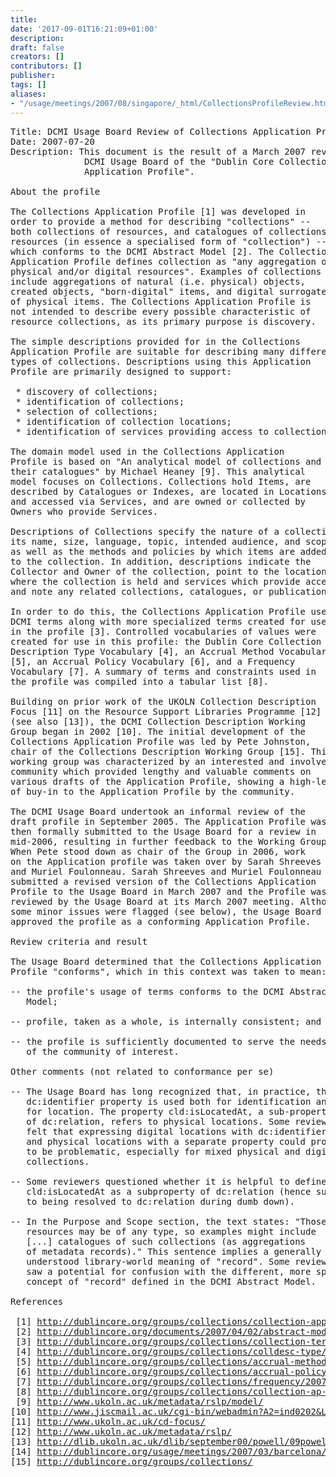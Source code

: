 ```yaml
---
title: 
date: '2017-09-01T16:21:09+01:00'
description: 
draft: false
creators: []
contributors: []
publisher: 
tags: []
aliases:
- "/usage/meetings/2007/08/singapore/_html/CollectionsProfileReview.html"
---
```


<pre>
Title: DCMI Usage Board Review of Collections Application Profile
Date: 2007-07-20
Description: This document is the result of a March 2007 review by the 
              DCMI Usage Board of the "Dublin Core Collections
              Application Profile".

About the profile

The Collections Application Profile [1] was developed in
order to provide a method for describing "collections" --
both collections of resources, and catalogues of collections of
resources (in essence a specialised form of "collection") --
which conforms to the DCMI Abstract Model [2]. The Collections
Application Profile defines collection as "any aggregation of
physical and/or digital resources". Examples of collections
include aggregations of natural (i.e. physical) objects,
created objects, "born-digital" items, and digital surrogates
of physical items. The Collections Application Profile is
not intended to describe every possible characteristic of
resource collections, as its primary purpose is discovery.

The simple descriptions provided for in the Collections
Application Profile are suitable for describing many different
types of collections. Descriptions using this Application
Profile are primarily designed to support:

 * discovery of collections;
 * identification of collections;
 * selection of collections;
 * identification of collection locations;
 * identification of services providing access to collections.

The domain model used in the Collections Application
Profile is based on "An analytical model of collections and
their catalogues" by Michael Heaney [9]. This analytical
model focuses on Collections. Collections hold Items, are
described by Catalogues or Indexes, are located in Locations
and accessed via Services, and are owned or collected by
Owners who provide Services.

Descriptions of Collections specify the nature of a collection,
its name, size, language, topic, intended audience, and scope,
as well as the methods and policies by which items are added
to the collection. In addition, descriptions indicate the
Collector and Owner of the collection, point to the location
where the collection is held and services which provide access,
and note any related collections, catalogues, or publications.

In order to do this, the Collections Application Profile uses
DCMI terms along with more specialized terms created for use
in the profile [3]. Controlled vocabularies of values were
created for use in this profile: the Dublin Core Collection
Description Type Vocabulary [4], an Accrual Method Vocabulary
[5], an Accrual Policy Vocabulary [6], and a Frequency
Vocabulary [7]. A summary of terms and constraints used in
the profile was compiled into a tabular list [8].

Building on prior work of the UKOLN Collection Description
Focus [11] on the Resource Support Libraries Programme [12]
(see also [13]), the DCMI Collection Description Working
Group began in 2002 [10]. The initial development of the
Collections Application Profile was led by Pete Johnston,
chair of the Collections Description Working Group [15]. This
working group was characterized by an interested and involved
community which provided lengthy and valuable comments on
various drafts of the Application Profile, showing a high-level
of buy-in to the Application Profile by the community.

The DCMI Usage Board undertook an informal review of the
draft profile in September 2005. The Application Profile was
then formally submitted to the Usage Board for a review in
mid-2006, resulting in further feedback to the Working Group.
When Pete stood down as chair of the Group in 2006, work
on the Application profile was taken over by Sarah Shreeves
and Muriel Foulonneau. Sarah Shreeves and Muriel Foulonneau
submitted a revised version of the Collections Application
Profile to the Usage Board in March 2007 and the Profile was
reviewed by the Usage Board at its March 2007 meeting. Although
some minor issues were flagged (see below), the Usage Board
approved the profile as a conforming Application Profile.

Review criteria and result

The Usage Board determined that the Collections Application
Profile "conforms", which in this context was taken to mean:

-- the profile's usage of terms conforms to the DCMI Abstract
   Model;

-- profile, taken as a whole, is internally consistent; and

-- the profile is sufficiently documented to serve the needs
   of the community of interest.

Other comments (not related to conformance per se)

-- The Usage Board has long recognized that, in practice, the
   dc:identifier property is used both for identification and
   for location. The property cld:isLocatedAt, a sub-property
   of dc:relation, refers to physical locations. Some reviewers
   felt that expressing digital locations with dc:identifier
   and physical locations with a separate property could prove
   to be problematic, especially for mixed physical and digital
   collections.

-- Some reviewers questioned whether it is helpful to define
   cld:isLocatedAt as a subproperty of dc:relation (hence subject
   to being resolved to dc:relation during dumb down).

-- In the Purpose and Scope section, the text states: "Those
   resources may be of any type, so examples might include
   [...] catalogues of such collections (as aggregations
   of metadata records)." This sentence implies a generally
   understood library-world meaning of "record". Some reviewers
   saw a potential for confusion with the different, more specific
   concept of "record" defined in the DCMI Abstract Model.

References

 [1] <a href="http://dublincore.org/groups/collections/collection-application-profile/2007-03-09/">http://dublincore.org/groups/collections/collection-application-profile/2007-03-09/</a>
 [2] <a href="http://dublincore.org/documents/2007/04/02/abstract-model/">http://dublincore.org/documents/2007/04/02/abstract-model/</a>
 [3] <a href="http://dublincore.org/groups/collections/collection-terms/2007-03-09/">http://dublincore.org/groups/collections/collection-terms/2007-03-09/</a>
 [4] <a href="http://dublincore.org/groups/collections/colldesc-type/2007-03-09/">http://dublincore.org/groups/collections/colldesc-type/2007-03-09/</a>
 [5] <a href="http://dublincore.org/groups/collections/accrual-method/2007-03-09/">http://dublincore.org/groups/collections/accrual-method/2007-03-09/</a>
 [6] <a href="http://dublincore.org/groups/collections/accrual-policy/2007-03-09/">http://dublincore.org/groups/collections/accrual-policy/2007-03-09/</a>
 [7] <a href="http://dublincore.org/groups/collections/frequency/2007-03-09/">http://dublincore.org/groups/collections/frequency/2007-03-09/</a>
 [8] <a href="http://dublincore.org/groups/collections/collection-ap-summary/2007-03-09/">http://dublincore.org/groups/collections/collection-ap-summary/2007-03-09/</a>
 [9] <a href="http://www.ukoln.ac.uk/metadata/rslp/model/">http://www.ukoln.ac.uk/metadata/rslp/model/</a>
[10] <a href="http://www.jiscmail.ac.uk/cgi-bin/webadmin?A2=ind0202&amp;L=dc-collections&amp;P=60">http://www.jiscmail.ac.uk/cgi-bin/webadmin?A2=ind0202&amp;L=dc-collections&amp;P=60</a>
[11] <a href="http://www.ukoln.ac.uk/cd-focus/">http://www.ukoln.ac.uk/cd-focus/</a>
[12] <a href="http://www.ukoln.ac.uk/metadata/rslp/">http://www.ukoln.ac.uk/metadata/rslp/</a>
[13] <a href="http://dlib.ukoln.ac.uk/dlib/september00/powell/09powell.html">http://dlib.ukoln.ac.uk/dlib/september00/powell/09powell.html</a>
[14] <a href="http://dublincore.org/usage/meetings/2007/03/barcelona/Topic-cdap.txt">http://dublincore.org/usage/meetings/2007/03/barcelona/Topic-cdap.txt</a>
[15] <a href="http://dublincore.org/groups/collections/">http://dublincore.org/groups/collections/</a>

</pre>

